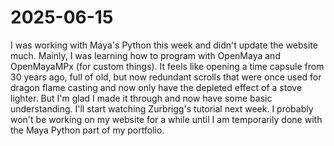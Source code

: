 # 2025-06-15

I was working with Maya's Python this week and didn't update the website much. Mainly, I was learning how to program with OpenMaya and OpenMayaMPx (for custom things). It feels like opening a time capsule from 30 years ago, full of old, but now redundant scrolls that were once used for dragon flame casting and now only have the depleted effect of a stove lighter. But I'm glad I made it through and now have some basic understanding. I'll start watching Zurbrigg's tutorial next week. I probably won't be working on my website for a while until I am temporarily done with the Maya Python part of my portfolio.